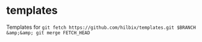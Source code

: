 # templates
Templates for `git fetch https://github.com/hilbix/templates.git $BRANCH &amp;&amp; git merge FETCH_HEAD`
